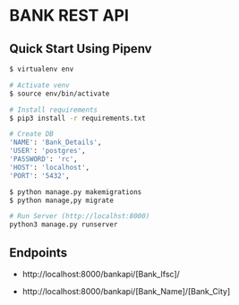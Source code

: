 # BANK REST API

## Quick Start Using Pipenv

``` bash
$ virtualenv env

# Activate venv
$ source env/bin/activate

# Install requirements
$ pip3 install -r requirements.txt

# Create DB
'NAME': 'Bank_Details',
'USER': 'postgres',
'PASSWORD': 'rc',
'HOST': 'localhost', 
'PORT': '5432',

$ python manage.py makemigrations
$ python manage,py migrate

# Run Server (http://localhst:8000)
python3 manage.py runserver
```

## Endpoints

* http://localhost:8000/bankapi/[Bank_Ifsc]/

* http://localhost:8000/bankapi/[Bank_Name]/[Bank_City]
